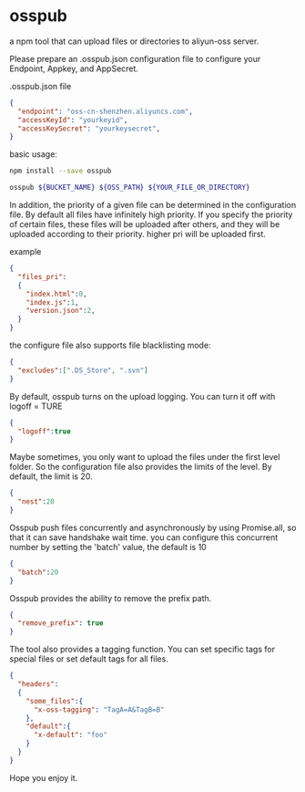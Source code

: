 # osspub
a npm tool that can upload files or directories to aliyun-oss server.

Please prepare an .osspub.json configuration file to configure your Endpoint, Appkey, and AppSecret.

.osspub.json file
```json
{
  "endpoint": "oss-cn-shenzhen.aliyuncs.com",
  "accessKeyId": "yourkeyid",
  "accessKeySecret": "yourkeysecret",
}
```

basic usage:
```bash
npm install --save osspub
```

```bash
osspub ${BUCKET_NAME} ${OSS_PATH} ${YOUR_FILE_OR_DIRECTORY}
```

In addition, the priority of a given file can be determined in the configuration file. 
By default all files have infinitely high priority. 
If you specify the priority of certain files, these files will be uploaded after others, and they will be uploaded according to their priority. 
higher pri will be uploaded first.

example
```json
{
  "files_pri":
  {
    "index.html":0,
    "index.js":1,
    "version.json":2,
  }
}
```

the configure file also supports file blacklisting mode:
```json
{
  "excludes":[".DS_Store", ".svn"]
}
```

By default, osspub turns on the upload logging. You can turn it off with logoff = TURE
```json
{
  "logoff":true
}
```

Maybe sometimes, you only want to upload the files under the first level folder. So the configuration file also provides the limits of the level. By default, the limit is 20.
```json
{
  "nest":20
}
```

Osspub push files concurrently and asynchronously by using Promise.all, so that it can save handshake wait time.
you can configure this concurrent number by setting the 'batch' value, the default is 10
```json
{
  "batch":20
}
```

Osspub provides the ability to remove the prefix path.
```json
{
  "remove_prefix": true
}
```

The tool also provides a tagging function. You can set specific tags for special files or set default tags for all files.
```json
{
  "headers":
  {
    "some_files":{
      "x-oss-tagging": "TagA=A&TagB=B"
    },
    "default":{
      "x-default": "foo"
    }
  }
}
```

Hope you enjoy it.
